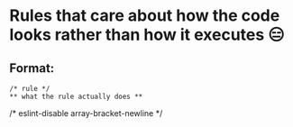 # Rules that care about how the code looks rather than how it executes 😑
## Format:
    /* rule */
    ** what the rule actually does **
/* eslint-disable array-bracket-newline */